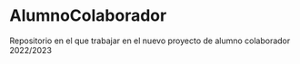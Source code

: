 # AlumnoColaborador
Repositorio en el que trabajar en el nuevo proyecto de alumno colaborador 2022/2023
